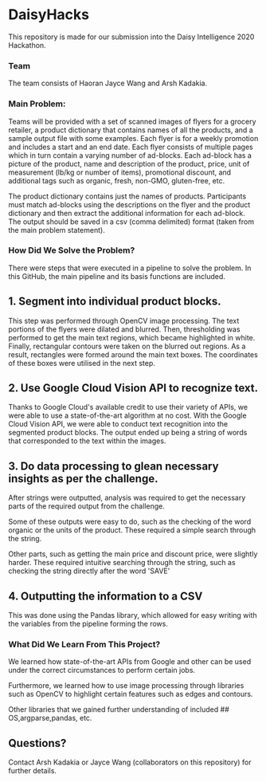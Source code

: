 # DaisyHacks

This repository is made for our submission into the Daisy Intelligence 2020 Hackathon.

### Team

The team consists of Haoran Jayce Wang and Arsh Kadakia.

### Main Problem:

Teams will be provided with a set of scanned images of flyers for a grocery retailer, a product dictionary that contains names of all the products, and a sample output file with some examples. Each flyer is for a weekly promotion and includes a start and an end date. Each flyer consists of multiple pages which in turn contain a varying number of ad-blocks. Each ad-block has a picture of the product, name and description of the product, price, unit of measurement (lb/kg or number of items), promotional discount, and additional tags such as organic, fresh, non-GMO, gluten-free, etc.

The product dictionary contains just the names of products. Participants must match ad-blocks using the descriptions on the flyer and the product dictionary and then extract the additional information for each ad-block. The output should be saved in a csv (comma delimited) format (taken from the main problem statement).

### How Did We Solve the Problem?

There were steps that were executed in a pipeline to solve the problem. In this GitHub, the main pipeline and its basis functions are included.

## 1. Segment into individual product blocks.

This step was performed through OpenCV image processing. The text portions of the flyers were dilated and blurred. Then, thresholding was performed to get the main text regions, which became highlighted in white. Finally, rectangular contours were taken on the blurred out regions. As a result, rectangles were formed around the main text boxes. The coordinates of these boxes were utilised in the next step.

## 2. Use Google Cloud Vision API to recognize text.

Thanks to Google Cloud's available credit to use their variety of APIs, we were able to use a state-of-the-art algorithm at no cost. With the Google Cloud Vision API, we were able to conduct text recognition into the segmented product blocks. The output ended up being a string of words that corresponded to the text within the images.

## 3. Do data processing to glean necessary insights as per the challenge.

After strings were outputted, analysis was required to get the necessary parts of the required output from the challenge.

Some of these outputs were easy to do, such as the checking of the word organic or the units of the product. These required a simple search through the string.

Other parts, such as getting the main price and discount price, were slightly harder. These required intuitive searching through the string, such as checking the string directly after the word 'SAVE'

## 4. Outputting the information to a CSV

This was done using the Pandas library, which allowed for easy writing with the variables from the pipeline forming the rows.

### What Did We Learn From This Project?

We learned how state-of-the-art APIs from Google and other can be used under the correct circumstances to perform certain jobs. 

Furthermore, we learned how to use image processing through libraries such as OpenCV to highlight certain features such as edges and contours. 

Other libraries that we gained further understanding of included ## OS,argparse,pandas, etc.

## Questions?

Contact Arsh Kadakia or Jayce Wang (collaborators on this repository) for further details. 
